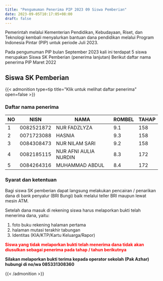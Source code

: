 ```yaml
---
title: "Pengumuman Penerima PIP 2023 09 Siswa Pemberian"
date: 2023-09-05T10:17:05+08:00
draft: false
---
```


Pemerintah melalui Kementerian Pendidikan, Kebudayaan, Riset, dan Teknologi kembali menyalurkan bantuan dana pendidikan melalui Program Indonesia Pintar (PIP) untuk periode Juli 2023.

Pada pengumuman PIP bulan September 2023 kali ini terdapat 5 siswa merupakan Siswa SK Pemberian (penerima lanjutan)
Berikut daftar nama penerima PIP Maret 2022

## Siswa SK Pemberian

{{< admonition type=tip title="Klik untuk melihat daftar penerima" open=false >}}

### Daftar nama penerima

| NO  | NISN       | NAMA                  | ROMBEL | TAHAP |
| --- | ---------- | --------------------- | ------ | ----- |
| 1   | 0082521872 | NUR FADZLYZA          | 9.1    | 158   |
| 2   | 0071723088 | HASNIA                | 9.3    | 158   |
| 3   | 0084308473 | NUR NILAM SARI        | 9.2    | 158   |
| 4   | 0082185115 | NUR AFNI AULIA NURDIN | 8.3    | 172   |
| 5   | 0084264316 | MUHAMMAD ABDUL        | 8.4    | 172   |

### Syarat dan ketentuan

Bagi siswa SK pemberian dapat langsung melakukan pencairan / penarikan dana di bank penyalur (BRI Bungi) baik melalui teller BRI maupun lewat mesin ATM.

Setelah dana masuk di rekening siswa harus melaporkan bukti telah menerima dana, yaitu:

1. foto buku rekening halaman pertama
2. halaman mutasi terakhir tabungan
3. Identitas (KIA/KTP/Kartu Keluarga/Rapor)

<span style="color:#ff0000"> **Siswa yang tidak melaporkan bukti telah menerima dana tidak akan diusulkan sebagai penerima pada tahap / tahun berikutnya** </span>

**Silakan melaporkan bukti terima kepada operator sekolah (Pak Azhar) hubungi di no/wa 085331308360**

{{< /admonition >}}
